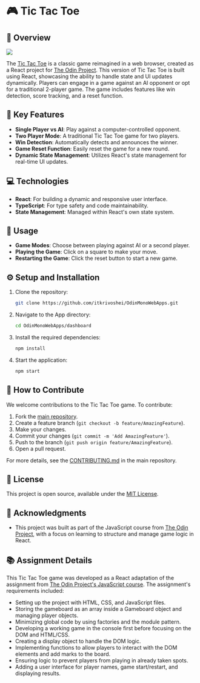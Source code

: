 # 🎮 Tic Tac Toe

## 📖 Overview
![](https://github.com/itkrivoshei/OdinMonoWebApps/blob/main/media/TicTacToe.gif?raw=true)

The [Tic Tac Toe](https://itkrivoshei.github.io/OdinMonoWebApps/#/TicTacToe) is a classic game reimagined in a web browser, created as a React project for [The Odin Project](https://www.theodinproject.com/lessons/node-path-javascript-tic-tac-toe). This version of Tic Tac Toe is built using React, showcasing the ability to handle state and UI updates dynamically. Players can engage in a game against an AI opponent or opt for a traditional 2-player game. The game includes features like win detection, score tracking, and a reset function.

## 🌟 Key Features

- **Single Player vs AI**: Play against a computer-controlled opponent.
- **Two Player Mode**: A traditional Tic Tac Toe game for two players.
- **Win Detection**: Automatically detects and announces the winner.
- **Game Reset Function**: Easily reset the game for a new round.
- **Dynamic State Management**: Utilizes React's state management for real-time UI updates.

## 💻 Technologies

- **React**: For building a dynamic and responsive user interface.
- **TypeScript**: For type safety and code maintainability.
- **State Management**: Managed within React's own state system.

## 🚀 Usage

- **Game Modes**: Choose between playing against AI or a second player.
- **Playing the Game**: Click on a square to make your move.
- **Restarting the Game**: Click the reset button to start a new game.

## ⚙️ Setup and Installation

1. Clone the repository:
   ```bash
   git clone https://github.com/itkrivoshei/OdinMonoWebApps.git
   ```
2. Navigate to the App directory:
   ```bash
   cd OdinMonoWebApps/dashboard
   ```
3. Install the required dependencies:
   ```bash
   npm install
   ```
4. Start the application:
   ```bash
   npm start
   ```

## 🤝 How to Contribute

We welcome contributions to the Tic Tac Toe game. To contribute:

1. Fork the [main repository](https://github.com/itkrivoshei/OdinMonoWebApps).
2. Create a feature branch (`git checkout -b feature/AmazingFeature`).
3. Make your changes.
4. Commit your changes (`git commit -m 'Add AmazingFeature'`).
5. Push to the branch (`git push origin feature/AmazingFeature`).
6. Open a pull request.

For more details, see the [CONTRIBUTING.md](https://github.com/itkrivoshei/OdinMonoWebApps/blob/master/CONTRIBUTING.md) in the main repository.

## 📜 License

This project is open source, available under the [MIT License](https://github.com/itkrivoshei/OdinMonoWebApps/blob/master/LICENSE).

## 🌟 Acknowledgments

- This project was built as part of the JavaScript course from [The Odin Project](https://www.theodinproject.com/lessons/node-path-javascript-tic-tac-toe), with a focus on learning to structure and manage game logic in React.

## 📚 Assignment Details

This Tic Tac Toe game was developed as a React adaptation of the assignment from [The Odin Project's JavaScript course](https://www.theodinproject.com/lessons/node-path-javascript-tic-tac-toe). The assignment's requirements included:

- Setting up the project with HTML, CSS, and JavaScript files.
- Storing the gameboard as an array inside a Gameboard object and managing player objects.
- Minimizing global code by using factories and the module pattern.
- Developing a working game in the console first before focusing on the DOM and HTML/CSS.
- Creating a display object to handle the DOM logic.
- Implementing functions to allow players to interact with the DOM elements and add marks to the board.
- Ensuring logic to prevent players from playing in already taken spots.
- Adding a user interface for player names, game start/restart, and displaying results.

